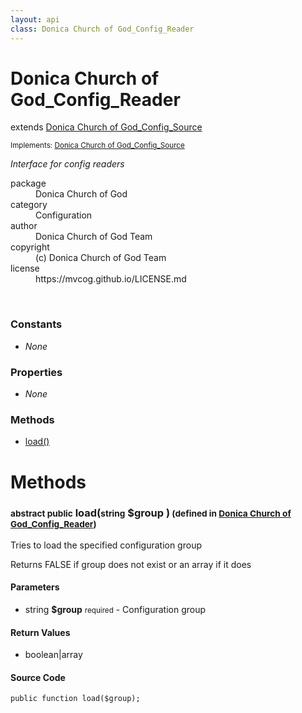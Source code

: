 ```yaml
---
layout: api
class: Donica Church of God_Config_Reader
---
```

<h1>Donica Church of God_Config_Reader</h1>
extends <a href='/documentation/api/Donica Church of God_Config_Source'>Donica Church of God_Config_Source</a>
<br />
<p class='interfaces'>
<small>Implements: <a href='/documentation/api/Donica Church of God_Config_Source'>Donica Church of God_Config_Source</a></small>
</p>
<p>
<i><p>Interface for config readers</p>
</i>
</p>
<dl class='tags'>
<dt>package</dt>
<dd>Donica Church of God</dd>
<dt>category</dt>
<dd>Configuration</dd>
<dt>author</dt>
<dd>Donica Church of God Team</dd>
<dt>copyright</dt>
<dd>(c) Donica Church of God Team</dd>
<dt>license</dt>
<dd>https://mvcog.github.io/LICENSE.md</dd>
</dl>
<br />
<div class='toc row d-none d-sm-flex d-md-flex d-lg-flex d-xl-flex'>
<div class='constants col-4'>
<h3>Constants</h3>
<ul>
<li>
<em>None</em>
</li>
</ul>
</div>
<div class='properties col-4'>
<h3>Properties</h3>
<ul>
<li>
<em>None</em>
</li>
</ul>
</div>
<div class='methods col-4'>
<h3>Methods</h3>
<ul>
<li>
<a href="#load">load()</a>
</li>

</ul>
</div>
</div>
<h1 id='methods'>Methods</h1>
<div class='methods'>

<div class='method'>
<h3 id="load"><small>abstract public</small>  load(<small>string</small> <span class="param" title="Configuration group">$group</span> )<small> (defined in <a href='/documentation/api/Donica Church of God_Config_Reader'>Donica Church of God_Config_Reader</a>)</small></h3>
<div class='description'><p>Tries to load the specified configuration group</p>

<p>Returns FALSE if group does not exist or an array if it does</p>
</div>
<h4>Parameters</h4>
<ul>
<li>
 <span class="blue">string </span><strong> $group</strong> <small>required</small> - Configuration group</li>
</ul>
<h4>Return Values</h4>
<ul class='return'>
<li>
<span class='blue'>boolean|array</span>  
</li></ul>
<div class="method-source">
<h4>Source Code</h4>
<pre>
<code class="language-php">public function load($group);</code>
</pre>
</div>
</div>
</div>
